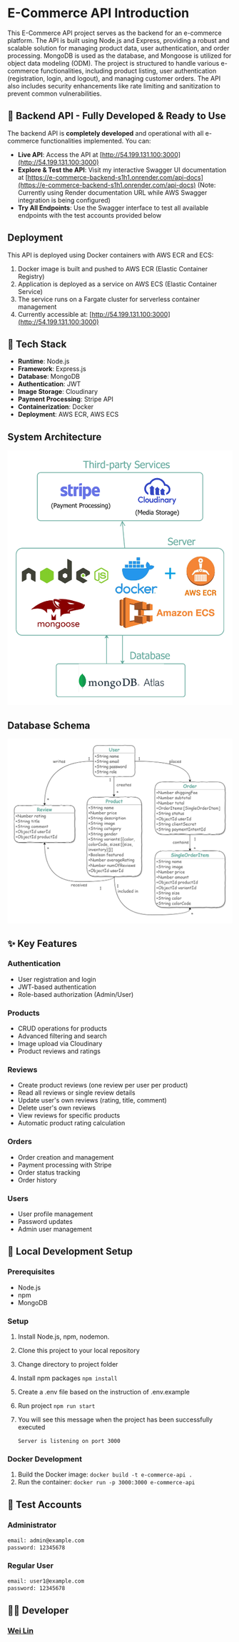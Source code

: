# E-Commerce API Introduction

This E-Commerce API project serves as the backend for an e-commerce platform. The API is built using Node.js and Express, providing a robust and scalable solution for managing product data, user authentication, and order processing. MongoDB is used as the database, and Mongoose is utilized for object data modeling (ODM). The project is structured to handle various e-commerce functionalities, including product listing, user authentication (registration, login, and logout), and managing customer orders. The API also includes security enhancements like rate limiting and sanitization to prevent common vulnerabilities.

## 🔗 Backend API - Fully Developed & Ready to Use

The backend API is **completely developed** and operational with all e-commerce functionalities implemented. You can:

- **Live API**: Access the API at [http://54.199.131.100:3000](http://54.199.131.100:3000)
- **Explore & Test the API**: Visit my interactive Swagger UI documentation at [https://e-commerce-backend-s1h1.onrender.com/api-docs](https://e-commerce-backend-s1h1.onrender.com/api-docs) (Note: Currently using Render documentation URL while AWS Swagger integration is being configured)
- **Try All Endpoints**: Use the Swagger interface to test all available endpoints with the test accounts provided below

## Deployment

This API is deployed using Docker containers with AWS ECR and ECS:

1. Docker image is built and pushed to AWS ECR (Elastic Container Registry)
2. Application is deployed as a service on AWS ECS (Elastic Container Service)
3. The service runs on a Fargate cluster for serverless container management
4. Currently accessible at: [http://54.199.131.100:3000](http://54.199.131.100:3000)

## 🚀 Tech Stack

- **Runtime**: Node.js
- **Framework**: Express.js
- **Database**: MongoDB
- **Authentication**: JWT
- **Image Storage**: Cloudinary
- **Payment Processing**: Stripe API
- **Containerization**: Docker
- **Deployment**: AWS ECR, AWS ECS

## System Architecture

![System Architecture](/public/E-Commerce%20API%20System%20Architecture.png)

## Database Schema

![DB Schema Diagram](/public/E-Commerce%20API%20DB%20Schema%20Diagram.png)

## ✨ Key Features

### Authentication

- User registration and login
- JWT-based authentication
- Role-based authorization (Admin/User)

### Products

- CRUD operations for products
- Advanced filtering and search
- Image upload via Cloudinary
- Product reviews and ratings

### Reviews

- Create product reviews (one review per user per product)
- Read all reviews or single review details
- Update user's own reviews (rating, title, comment)
- Delete user's own reviews
- View reviews for specific products
- Automatic product rating calculation

### Orders

- Order creation and management
- Payment processing with Stripe
- Order status tracking
- Order history

### Users

- User profile management
- Password updates
- Admin user management

## 🚀 Local Development Setup

### Prerequisites

- Node.js
- npm
- MongoDB

### Setup

1. Install Node.js, npm, nodemon.
2. Clone this project to your local repository
3. Change directory to project folder
4. Install npm packages `npm install`
5. Create a .env file based on the instruction of .env.example
6. Run project `npm run start`
7. You will see this message when the project has been successfully executed

   ```
   Server is listening on port 3000
   ```

### Docker Development

1. Build the Docker image: `docker build -t e-commerce-api .`
2. Run the container: `docker run -p 3000:3000 e-commerce-api`

## 🔑 Test Accounts

### Administrator

```
email: admin@example.com
password: 12345678
```

### Regular User

```
email: user1@example.com
password: 12345678
```

## 👨‍💻 Developer

### [Wei Lin](https://github.com/wego11ya)
